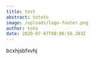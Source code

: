 ```yaml
---
title: test
abstract: tototo
image: /uploads/logo-footer.png
author: toto
date: 2020-07-07T08:06:50.383Z
---
```

bcxhjsbfxvhj